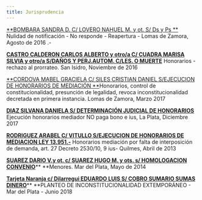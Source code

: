 ```yaml
---
title: Jurisprudencia
---
```

[**BOMBARA SANDRA D. C/ LOVERO NAHUEL M. y ot. S/ Ds y Ps ** ](/fallos/bombara-sandra-d-c-lovero-nahuel-m-y-ot-s-ds-y-ps/index.html)Nulidad de notificación - No responde - Reapertura - Lomas de Zamora, Agosto de 2016 .-

[**CASTRO CALDERON CARLOS ALBERTO y otro/a C/ CUADRA MARISA SILVIA y otro/a S/DAÑOS Y PERJ.AUTOM. C/LES. O MUERTE**](/fallos/castro-calderon-carlos-alberto-y-otro-a-c-cuadra-marisa-silvia-y-otro-a-s-danos-y-perj-autom/index.html) Honorarios - rechazo al prorrateo. San Isidro, Noviembre de 2016

[**CORDOVA MABEL GRACIELA C/ SILES CRISTIAN DANIEL S/EJECUCION DE HONORARIOS DE MEDIACIÓN **](/fallos/cordova-mabel-graciela-c-siles-cristian-daniel-s-ejecucion-de-honorarios-de-mediacion-ley-13-951/index.html)Honorarios, control de constitucionalidad, presunción de legalidad, revoca inconstitucionalidad decretada en primera instancia. Lomas de Zamora, Marzo 2017

[**DIAZ SILVANA DANIELA S/ DETERMINACIÓN JUDICIAL DE HONORARIOS**
 ](/fallos/diaz-silvana-daniela-s-determinacion-judicial-de-honorarios/index.html)Ejecución honorarios mediador NO paga bono e ius, La Plata, Diciembre 2017

[**RODRIGUEZ ARABEL C/ VITULLO S/EJECUCION DE HONORARIOS DE MEDIACION LEY 13.951.-**](/fallos/rodriguez-arabel-c-vitullo-s-ejecucion-de-honorarios-de-mediacion-ley-13-951/index.html) Honorarios mediación  por falta de interposición de demanda, art. 27 Decreto 2530/10,  9 ius- Quilmes, Abril de 2013

[**SUAREZ DARIO V.y ot. c/ SUAREZ HUGO M. y ots. s/ HOMOLOGACION CONVENIO**](/fallos/suarez-dario-v-y-ot-c-suarez-hugo-m-y-ots-s-homologacion-convenio/index.html)** **Menores. Mar del Plata, Mayo de 2014

[**Tarjeta Naranja c/ Dilarregui EDUARDO LUIS S/ COBRO SUMARIO SUMAS DINERO**](/fallos/tarjeta-naranja-s-a-c-dilarregui-eduardo-luis-s-cobro-sumario-sumas-dinero/index.html)** **PLANTEO DE INCONSTITUCIONALIDAD EXTEMPORÁNEO - Mar del Plata - Junio 2018
